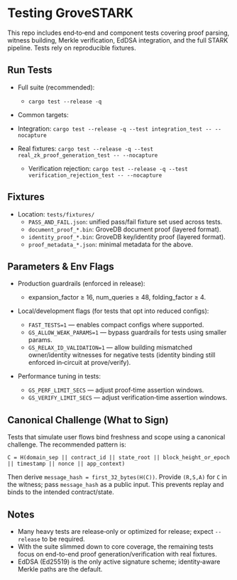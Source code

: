 Testing GroveSTARK
===================

This repo includes end‑to‑end and component tests covering proof parsing, witness building, Merkle verification, EdDSA integration, and the full STARK pipeline. Tests rely on reproducible fixtures.

Run Tests
---------

- Full suite (recommended):
  - `cargo test --release -q`

- Common targets:
- Integration: `cargo test --release -q --test integration_test -- --nocapture`
- Real fixtures: `cargo test --release -q --test real_zk_proof_generation_test -- --nocapture`
  - Verification rejection: `cargo test --release -q --test verification_rejection_test -- --nocapture`

Fixtures
--------

- Location: `tests/fixtures/`
  - `PASS_AND_FAIL.json`: unified pass/fail fixture set used across tests.
  - `document_proof_*.bin`: GroveDB document proof (layered format).
  - `identity_proof_*.bin`: GroveDB key/identity proof (layered format).
  - `proof_metadata_*.json`: minimal metadata for the above.

Parameters & Env Flags
----------------------

- Production guardrails (enforced in release):
  - expansion_factor ≥ 16, num_queries ≥ 48, folding_factor ≥ 4.

- Local/development flags (for tests that opt into reduced configs):
  - `FAST_TESTS=1` — enables compact configs where supported.
  - `GS_ALLOW_WEAK_PARAMS=1` — bypass guardrails for tests using smaller params.
  - `GS_RELAX_ID_VALIDATION=1` — allow building mismatched owner/identity witnesses for negative tests (identity binding still enforced in‑circuit at prove/verify).

- Performance tuning in tests:
  - `GS_PERF_LIMIT_SECS` — adjust proof‑time assertion windows.
  - `GS_VERIFY_LIMIT_SECS` — adjust verification‑time assertion windows.

Canonical Challenge (What to Sign)
----------------------------------

Tests that simulate user flows bind freshness and scope using a canonical challenge. The recommended pattern is:

`C = H(domain_sep || contract_id || state_root || block_height_or_epoch || timestamp || nonce || app_context)`

Then derive `message_hash = first_32_bytes(H(C))`. Provide `(R,S,A)` for `C` in the witness; pass `message_hash` as a public input. This prevents replay and binds to the intended contract/state.

Notes
-----

- Many heavy tests are release‑only or optimized for release; expect `--release` to be required.
- With the suite slimmed down to core coverage, the remaining tests focus on end-to-end proof
  generation/verification with real fixtures.
- EdDSA (Ed25519) is the only active signature scheme; identity‑aware Merkle paths are the default.
